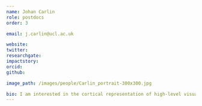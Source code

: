 ```yaml
---
name: Johan Carlin
role: postdocs
order: 3

email: j.carlin@ucl.ac.uk

website: 
twitter:
researchgate:
impactstory:
orcid:
github:

image_path: /images/people/Carlin_portrait-300x300.jpg

bio: I am interested in the cortical representation of high-level visual percepts, and in how attention, learning and memory modulate perceptual representations to support flexible behaviour. To this end, I use multivariate representational similarity approaches to compare the predictions of computational models to data from functional MRI, eye-tracking and psychophysics experiments.
---
```

